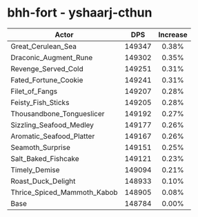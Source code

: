 # bhh-fort - yshaarj-cthun
| Actor | DPS | Increase |
|---|:---:|:---:|
|Great_Cerulean_Sea|149347|0.38%|
|Draconic_Augment_Rune|149302|0.35%|
|Revenge_Served_Cold|149251|0.31%|
|Fated_Fortune_Cookie|149241|0.31%|
|Filet_of_Fangs|149207|0.28%|
|Feisty_Fish_Sticks|149205|0.28%|
|Thousandbone_Tongueslicer|149192|0.27%|
|Sizzling_Seafood_Medley|149177|0.26%|
|Aromatic_Seafood_Platter|149167|0.26%|
|Seamoth_Surprise|149151|0.25%|
|Salt_Baked_Fishcake|149121|0.23%|
|Timely_Demise|149094|0.21%|
|Roast_Duck_Delight|148933|0.10%|
|Thrice_Spiced_Mammoth_Kabob|148905|0.08%|
|Base|148784|0.00%|
